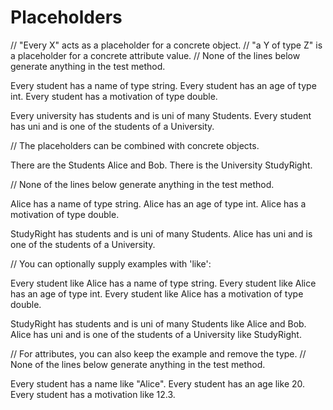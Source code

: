 # Placeholders

// "Every X" acts as a placeholder for a concrete object.
// "a Y of type Z" is a placeholder for a concrete attribute value.
// None of the lines below generate anything in the test method.

Every student has a name of type string.
Every student has an age of type int.
Every student has a motivation of type double.

Every university has students and is uni of many Students.
Every student has uni and is one of the students of a University.

// The placeholders can be combined with concrete objects.

There are the Students Alice and Bob.
There is the University StudyRight.

// None of the lines below generate anything in the test method.

Alice has a name of type string.
Alice has an age of type int.
Alice has a motivation of type double.

StudyRight has students and is uni of many Students.
Alice has uni and is one of the students of a University.

// You can optionally supply examples with 'like':

Every student like Alice has a name of type string.
Every student like Alice has an age of type int.
Every student like Alice has a motivation of type double.

StudyRight has students and is uni of many Students like Alice and Bob.
Alice has uni and is one of the students of a University like StudyRight.

// For attributes, you can also keep the example and remove the type.
// None of the lines below generate anything in the test method.

Every student has a name like "Alice".
Every student has an age like 20.
Every student has a motivation like 12.3.
